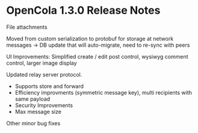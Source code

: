# OpenCola 1.3.0 Release Notes


File attachments


Moved from custom serialization to protobuf for storage at network messages -> DB update that will auto-migrate, need to re-sync with peers

UI Improvements: Simplified create / edit post control, wysiwyg comment control, larger image display

Updated relay server protocol. 
* Supports store and forward
* Efficiency improvments (symmetric message key), multi recipients with same payload
* Security Improvements
* Max message size

Other minor bug fixes